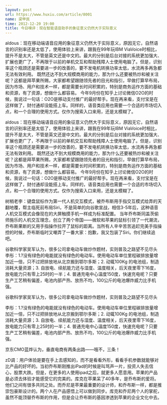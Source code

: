 ```yaml
---
layout: post
url: https://www.huxiu.com/article/8001
name: 梁甲民
time: 2012-12-20 19:00
title: 今日嗅评：现在智能语音助手的象征意义仍然大于实际意义
---
```

aldous：现在移动端语音应用的象征意义仍然大于实际意义，原因无它，自然语言的识别率还是太低了，使用体验上来讲，跟我在99年玩IBM ViaVoice时相比，提升不是太大，不管是英文还是中文的。最大的分别是后台对接的系统更加强大、扩展也更广了，不再限于以前的单机交互和帮助残障人士使用电脑了。但是，识别率这个瓶颈还是需要进一步的改善的，要不发电机转换功率太低，水流再多再急都无法有效利用。 既然还达不到大规模商用的能力，那为什么还要被热炒和被关注呢？这都是拜苹果所赐，大家都希望跟随领先者的目光和指引，早做打算早布局，因为市场、用户和技术一样，都是需要长时间积累的，特别是商务运作方面的基础和资源，有了资源，想做什么都容易。 今年9月份在知乎上讨论微信O2O的时候，我说过一句话：O2O是移动支付推广的最好帮手。现在再来看，支付宝是在这样做了，财付通却没能搭上车。同样的，语音类应用也需要一个合适的市场切入点，和一个合理的使用方式。仅作为搜索入口来用，还是太模糊了。

aldous：现在移动端语音应用的象征意义仍然大于实际意义，原因无它，自然语言的识别率还是太低了，使用体验上来讲，跟我在99年玩IBM ViaVoice时相比，提升不是太大，不管是英文还是中文的。最大的分别是后台对接的系统更加强大、扩展也更广了，不再限于以前的单机交互和帮助残障人士使用电脑了。但是，识别率这个瓶颈还是需要进一步的改善的，要不发电机转换功率太低，水流再多再急都无法有效利用。 既然还达不到大规模商用的能力，那为什么还要被热炒和被关注呢？这都是拜苹果所赐，大家都希望跟随领先者的目光和指引，早做打算早布局，因为市场、用户和技术一样，都是需要长时间积累的，特别是商务运作方面的基础和资源，有了资源，想做什么都容易。 今年9月份在知乎上讨论微信O2O的时候，我说过一句话：O2O是移动支付推广的最好帮手。现在再来看，支付宝是在这样做了，财付通却没能搭上车。同样的，语音类应用也需要一个合适的市场切入点，和一个合理的使用方式。仅作为搜索入口来用，还是太模糊了。

树梢老李：键盘鼠标作为第一代人机交互模式，被乔布斯用手指交互模式给弄的天翻地覆，帮主临死前布局Siri，不是简单的向谷歌宣战，相信3-5年后，这种语音人机交互模式会像现在的大屏触摸手机一样成为标准配置。 当年乔布斯同盖茨偷师施乐的人机交互理念，创立了两个帝国——微软和苹果的鼠标引领了一代潮流，乔布斯果断的又用手指操作拉开了鼠标的距离。当所有人辛辛苦苦追赶完美手指操控的时候，乔布斯临时又嘲弄了一番大家：抱歉，我又包装了Siri。你们继续追吧。

谷歌科学家吴军认为，很多公司拿电动车做炒作题材，实则普及之路望不见尽头 李彤：1.?没有绿色的电能就没有绿色的电动车。使用电动车单位里程碳排放量增加近一倍，只不过把排放地从北京搬到鄂尔多斯；2. 动辄100Kg 的电池组，制造消耗大量资源；3. 自放电、续航能力还与湿度、温度相关，后天夜里零下16度，放电能力只有零上25时的一半；4. 普通充电中心温度150度，快速充电呢？只要生产工艺稍有偏差，电池内部产热、放热不均，100公斤的电池爆炸威力比手机强。

谷歌科学家吴军认为，很多公司拿电动车做炒作题材，实则普及之路望不见尽头

李彤：1.?没有绿色的电能就没有绿色的电动车。使用电动车单位里程碳排放量增加近一倍，只不过把排放地从北京搬到鄂尔多斯；2. 动辄100Kg 的电池组，制造消耗大量资源；3. 自放电、续航能力还与湿度、温度相关，后天夜里零下16度，放电能力只有零上25时的一半；4. 普通充电中心温度150度，快速充电呢？只要生产工艺稍有偏差，电池内部产热、放热不均，100公斤的电池爆炸威力比手机强。

京东CMO蓝烨认为，垂直电商有两条出路——哦不，三条！

zD调：用户体验是要在手上去感知的，而不是看看外形，看看手机参数就能够对比产品的好坏的。当初乔布斯刚推出iPad的时候是叫骂声一片，投资人失去信心，股票大跌。但是，在更多的人使用ipad之后，就更多人愿意用。苹果的产品是必须去体验才能感受它的完美的。库克在苹果呆了40多年，是乔布斯的爱将。他们之间有很多共同之处。而乔尼是苹果最重要的设计师，和乔布斯一样，都是推崇包豪斯设计的。两个人在产品感悟上可以做到同步。库克和乔尼两个人的掌舵，虽然不能顶替乔布斯的作用，但是会让乔布斯的基因渗透到苹果的企业文化中去。

